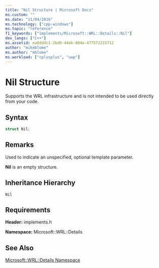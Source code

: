 ```yaml
---
title: "Nil Structure | Microsoft Docs"
ms.custom: ""
ms.date: "11/04/2016"
ms.technology: ["cpp-windows"]
ms.topic: "reference"
f1_keywords: ["implements/Microsoft::WRL::Details::Nil"]
dev_langs: ["C++"]
ms.assetid: ea6dddc1-2bd0-44eb-804e-477572215712
author: "mikeblome"
ms.author: "mblome"
ms.workload: ["cplusplus", "uwp"]
---
```

# Nil Structure

Supports the WRL infrastructure and is not intended to be used directly from your code.

## Syntax

```cpp
struct Nil;
```

## Remarks

Used to indicate an unspecified, optional template parameter.

**Nil** is an empty structure.

## Inheritance Hierarchy

`Nil`

## Requirements

**Header:** implements.h

**Namespace:** Microsoft::WRL::Details

## See Also

[Microsoft::WRL::Details Namespace](../windows/microsoft-wrl-details-namespace.md)